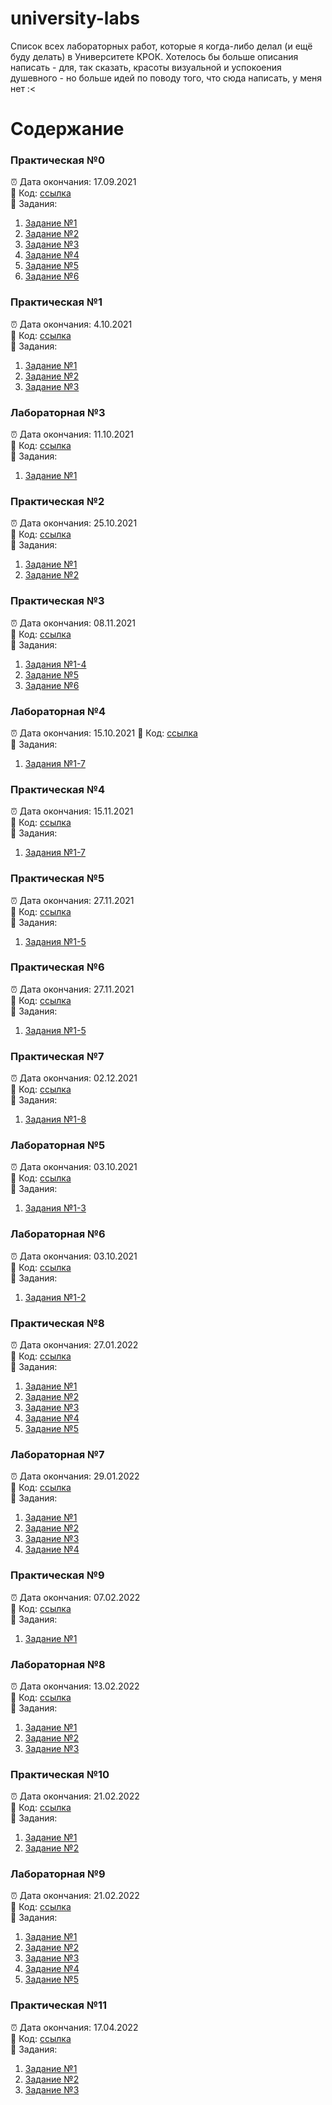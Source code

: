 # university-labs

Список всех лабораторных работ, которые я когда-либо делал (и ещё буду делать) в Университете КРОК. Хотелось бы больше описания написать - для, так сказать, красоты визуальной и успокоения душевного - но больше идей по поводу того, что сюда написать, у меня нет :<

# Содержание

### Практическая №0
⏰ Дата окончания: 17.09.2021  
🔗 Код: [ссылка](https://github.com/SniperFox213/university-labs/tree/master/practice_00)  
📜 Задания:  
1. [Задание №1](https://github.com/SniperFox213/university-labs/blob/master/practice_00/task1.py)
2. [Задание №2](https://github.com/SniperFox213/university-labs/blob/master/practice_00/task2.py)
3. [Задание №3](https://github.com/SniperFox213/university-labs/blob/master/practice_00/task3.py)
4. [Задание №4](https://github.com/SniperFox213/university-labs/blob/master/practice_00/task4.py)
5. [Задание №5](https://github.com/SniperFox213/university-labs/blob/master/practice_00/task5.py)
6. [Задание №6](https://github.com/SniperFox213/university-labs/blob/master/practice_00/task6.py)

### Практическая №1
⏰ Дата окончания: 4.10.2021  
🔗 Код: [ссылка](https://github.com/SniperFox213/university-labs/tree/master/practice_01)  
📜 Задания:  
1. [Задание №1](https://github.com/SniperFox213/university-labs/blob/master/practice_01/task1.py)
2. [Задание №2](https://github.com/SniperFox213/university-labs/blob/master/practice_01/task2.py)
3. [Задание №3](https://github.com/SniperFox213/university-labs/blob/master/practice_01/task3.py)

### Лабораторная №3
⏰ Дата окончания: 11.10.2021  
🔗 Код: [ссылка](https://github.com/SniperFox213/university-labs/tree/master/lab_03)  
📜 Задания:  
1. [Задание №1](https://github.com/SniperFox213/university-labs/blob/master/lab_03/main.py)

### Практическая №2
⏰ Дата окончания: 25.10.2021  
🔗 Код: [ссылка](https://github.com/SniperFox213/university-labs/tree/master/practice_02)  
📜 Задания:  
1. [Задание №1](https://github.com/SniperFox213/university-labs/blob/master/practice_02/task1.py)
2. [Задание №2](https://github.com/SniperFox213/university-labs/blob/master/practice_02/task2.py)

### Практическая №3
⏰ Дата окончания: 08.11.2021  
🔗 Код: [ссылка](https://github.com/SniperFox213/university-labs/tree/master/practice_03)  
📜 Задания:  
1. [Задания №1-4](https://github.com/SniperFox213/university-labs/blob/master/practice_03/tasks1-4.py)
2. [Задание №5](https://github.com/SniperFox213/university-labs/blob/master/practice_03/task5.py)
3. [Задание №6](https://github.com/SniperFox213/university-labs/blob/master/practice_03/task6.py)

### Лабораторная №4
⏰ Дата окончания: 15.10.2021
🔗 Код: [ссылка](https://github.com/SniperFox213/university-labs/tree/master/lab_04)  
📜 Задания:  
1. [Задания №1-7](https://github.com/SniperFox213/university-labs/blob/master/lab_04/tasks1-7.py)

### Практическая №4
⏰ Дата окончания: 15.11.2021  
🔗 Код: [ссылка](https://github.com/SniperFox213/university-labs/tree/master/practice_04)  
📜 Задания:  
1. [Задания №1-7](https://github.com/SniperFox213/university-labs/blob/master/practice_04/tasks1-7.py)

### Практическая №5
⏰ Дата окончания: 27.11.2021  
🔗 Код: [ссылка](https://github.com/SniperFox213/university-labs/tree/master/practice_05)  
📜 Задания:  
1. [Задания №1-5](https://github.com/SniperFox213/university-labs/blob/master/practice_05/tasks1-5.py)

### Практическая №6
⏰ Дата окончания: 27.11.2021  
🔗 Код: [ссылка](https://github.com/SniperFox213/university-labs/tree/master/practice_06)  
📜 Задания:  
1. [Задания №1-5](https://github.com/SniperFox213/university-labs/blob/master/practice_06/tasks1-5.py)

### Практическая №7
⏰ Дата окончания: 02.12.2021  
🔗 Код: [ссылка](https://github.com/SniperFox213/university-labs/tree/master/practice_07)  
📜 Задания:  
1. [Задания №1-8](https://github.com/SniperFox213/university-labs/blob/master/practice_07/tasks1-8.py)

### Лабораторная №5
⏰ Дата окончания: 03.10.2021  
🔗 Код: [ссылка](https://github.com/SniperFox213/university-labs/tree/master/lab_05)  
📜 Задания:  
1. [Задания №1-3](https://github.com/SniperFox213/university-labs/blob/master/lab_05/tasks1-3.py)

### Лабораторная №6
⏰ Дата окончания: 03.10.2021  
🔗 Код: [ссылка](https://github.com/SniperFox213/university-labs/tree/master/lab_06)  
📜 Задания:  
1. [Задания №1-2](https://github.com/SniperFox213/university-labs/blob/master/lab_06/tasks1-2.py)

### Практическая №8
⏰ Дата окончания: 27.01.2022  
🔗 Код: [ссылка](https://github.com/SniperFox213/university-labs/tree/master/practice_08)  
📜 Задания:  
1. [Задание №1](https://github.com/SniperFox213/university-labs/blob/master/practice_08/task1.py)
2. [Задание №2](https://github.com/SniperFox213/university-labs/blob/master/practice_08/task2.py)
3. [Задание №3](https://github.com/SniperFox213/university-labs/blob/master/practice_08/task3.py)
4. [Задание №4](https://github.com/SniperFox213/university-labs/blob/master/practice_08/task4.py)
5. [Задание №5](https://github.com/SniperFox213/university-labs/blob/master/practice_08/task5.py)

### Лабораторная №7
⏰ Дата окончания: 29.01.2022  
🔗 Код: [ссылка](https://github.com/SniperFox213/university-labs/tree/master/lab_07)  
📜 Задания:  
1. [Задание №1](https://github.com/SniperFox213/university-labs/blob/master/lab_07/task1.py)
2. [Задание №2](https://github.com/SniperFox213/university-labs/blob/master/lab_07/task2.py)
3. [Задание №3](https://github.com/SniperFox213/university-labs/blob/master/lab_07/task3.py)
4. [Задание №4](https://github.com/SniperFox213/university-labs/blob/master/lab_07/task4.py)

### Практическая №9
⏰ Дата окончания: 07.02.2022  
🔗 Код: [ссылка](https://github.com/SniperFox213/university-labs/tree/master/practice_09)  
📜 Задания:  
1. [Задание №1](https://github.com/SniperFox213/university-labs/blob/master/practice_09/task1.py)

### Лабораторная №8
⏰ Дата окончания: 13.02.2022  
🔗 Код: [ссылка](https://github.com/SniperFox213/university-labs/tree/master/lab_08)  
📜 Задания:  
1. [Задание №1](https://github.com/SniperFox213/university-labs/blob/master/lab_08/task1.py)
2. [Задание №2](https://github.com/SniperFox213/university-labs/blob/master/lab_08/task2.py)
3. [Задание №3](https://github.com/SniperFox213/university-labs/blob/master/lab_08/task3.py)

### Практическая №10
⏰ Дата окончания: 21.02.2022  
🔗 Код: [ссылка](https://github.com/SniperFox213/university-labs/tree/master/practice_10)  
📜 Задания:  
1. [Задание №1](https://github.com/SniperFox213/university-labs/blob/master/practice_10/task1.py)
2. [Задание №2](https://github.com/SniperFox213/university-labs/blob/master/practice_10/task2.py)

### Лабораторная №9
⏰ Дата окончания: 21.02.2022  
🔗 Код: [ссылка](https://github.com/SniperFox213/university-labs/tree/master/lab_09)  
📜 Задания:  
1. [Задание №1](https://github.com/SniperFox213/university-labs/blob/master/lab_09/task1.py)
2. [Задание №2](https://github.com/SniperFox213/university-labs/blob/master/lab_09/task2.py)
3. [Задание №3](https://github.com/SniperFox213/university-labs/blob/master/lab_09/task3.py)
4. [Задание №4](https://github.com/SniperFox213/university-labs/blob/master/lab_09/task4.py)
5. [Задание №5](https://github.com/SniperFox213/university-labs/blob/master/lab_09/task5.py)

### Практическая №11
⏰ Дата окончания: 17.04.2022  
🔗 Код: [ссылка](https://github.com/SniperFox213/university-labs/tree/master/practice_11)  
📜 Задания:  
1. [Задание №1](https://github.com/SniperFox213/university-labs/blob/master/practice_11/task1.py)
2. [Задание №2](https://github.com/SniperFox213/university-labs/blob/master/practice_11/task2.py)
3. [Задание №3](https://github.com/SniperFox213/university-labs/blob/master/practice_11/task3.py)